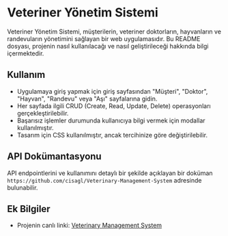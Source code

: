 # Veteriner Yönetim Sistemi

Veteriner Yönetim Sistemi, müşterilerin, veteriner doktorların, hayvanların ve randevuların yönetimini sağlayan bir web uygulamasıdır. Bu README dosyası, projenin nasıl kullanılacağı ve nasıl geliştirileceği hakkında bilgi içermektedir.

## Kullanım

- Uygulamaya giriş yapmak için giriş sayfasından "Müşteri", "Doktor", "Hayvan", "Randevu" veya "Aşı" sayfalarına gidin.
- Her sayfada ilgili CRUD (Create, Read, Update, Delete) operasyonları gerçekleştirilebilir.
- Başarısız işlemler durumunda kullanıcıya bilgi vermek için modallar kullanılmıştır.
- Tasarım için CSS kullanılmıştır, ancak tercihinize göre değiştirilebilir.

## API Dokümantasyonu

API endpointlerini ve kullanımını detaylı bir şekilde açıklayan bir doküman `https://github.com/cisagl/Veterinary-Management-System` adresinde bulunabilir.

## Ek Bilgiler

- Projenin canlı linki: [Veterinary Management System](https://veterinary-management-system-front-end.vercel.app/)